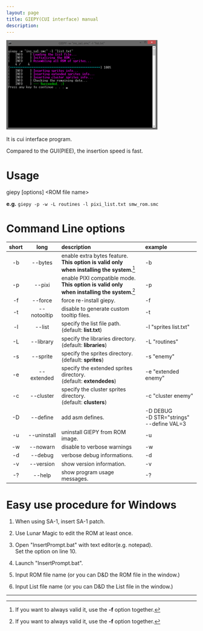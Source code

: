 ```yaml
---
layout: page
title: GIEPY(CUI interface) manual
description: 
---
```


![cui interface](pic/giepy_cui.png)

It is cui interface program.

Compared to the GUI(PIEE), the insertion speed is fast.

# Usage

giepy \[options\] \<ROM file name\>

**e.g.** `giepy -p -w -L routines -l pixi_list.txt smw_rom.smc`

# Command Line options

|short|long|description|example|
|:-:|:--:|:------|:---|
|-b|--bytes|enable extra bytes feature.<br>**This option is valid only<br>when installing the system.**[^1]|-b|
|-p|--pixi|enable PIXI compatible mode.<br>**This option is valid only<br>when installing the system.**[^1]|-p|
|-f|--force|force re-install giepy.|-f|
|-t|--notooltip|disable to generate custom tooltip files.|-t|
|-l|--list|specify the list file path.<br>(default: **list.txt**)|-l "sprites list.txt"|
|-L|--library|specify the libraries directory.<br>(default: **libraries**)|-L "routines"|
|-s|--sprite|specify the sprites directory.<br>(default: **sprites**)|-s "enemy"|
|-e|--extended|specify the extended sprites directory.<br>(default: **extendedes**)|-e "extended enemy"|
|-c|--cluster|specify the cluster sprites directory.<br>(default: **clusters**)|-c "cluster enemy"|
|-D|--define|add asm defines.|-D DEBUG<br>-D STR="strings"<br>--define VAL=3|
|-u|--uninstall|uninstall GIEPY from ROM image.|-u|
|-w|--nowarn|disable to verbose warnings|-w|
|-d|--debug|verbose debug informations.|-d|
|-v|--version|show version information.|-v|
|-?|--help|show program usage messages.|-?|

# Easy use procedure for Windows

1. When using SA-1, insert SA-1 patch.

2. Use Lunar Magic to edit the ROM at least once.

3. Open "InsertPrompt.bat" with text editor(e.g. notepad).  
Set the option on line 10.

4. Launch "InsertPrompt.bat".

5. Input ROM file name (or you can D&D the ROM file in the window.)

6. Input List file name (or you can D&D the List file in the window.)


---

[^1]: If you want to always valid it, use the **-f** option together.

